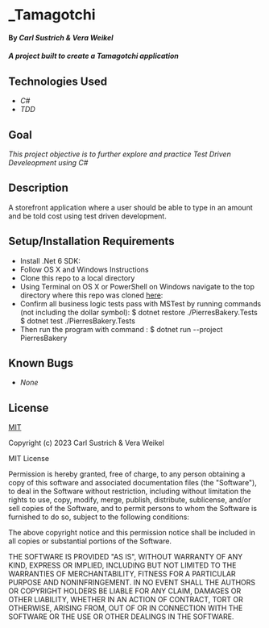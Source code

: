 # _Tamagotchi

#### By _Carl Sustrich & Vera Weikel_

#### _A project built to create a Tamagotchi application_

## Technologies Used

- _C#_
- _TDD_

## Goal

_This project objective is to further explore and practice Test Driven Develeopment using C#_

## Description

A storefront application where a user should be able to type in an amount and be told cost using test driven development.

## Setup/Installation Requirements

- Install .Net 6 SDK:
- Follow OS X and Windows Instructions
- Clone this repo to a local directory
- Using Terminal on OS X or PowerShell on Windows navigate to the top directory where this repo was cloned [here](https://github.com/QuietEvolver/pierresbakery.solution-2023.git):
- Confirm all business logic tests pass with MSTest by running commands (not including the dollar symbol):
$ dotnet restore ./PierresBakery.Tests
$ dotnet test ./PierresBakery.Tests
- Then run the program with command :
$ dotnet run --project PierresBakery

## Known Bugs

- _None_

## License

[MIT](https://choosealicense.com/licenses/mit/)

Copyright (c) 2023 Carl Sustrich & Vera Weikel

MIT License

Permission is hereby granted, free of charge, to any person obtaining a copy
of this software and associated documentation files (the "Software"), to deal
in the Software without restriction, including without limitation the rights
to use, copy, modify, merge, publish, distribute, sublicense, and/or sell
copies of the Software, and to permit persons to whom the Software is
furnished to do so, subject to the following conditions:

The above copyright notice and this permission notice shall be included in all
copies or substantial portions of the Software.

THE SOFTWARE IS PROVIDED "AS IS", WITHOUT WARRANTY OF ANY KIND, EXPRESS OR
IMPLIED, INCLUDING BUT NOT LIMITED TO THE WARRANTIES OF MERCHANTABILITY,
FITNESS FOR A PARTICULAR PURPOSE AND NONINFRINGEMENT. IN NO EVENT SHALL THE
AUTHORS OR COPYRIGHT HOLDERS BE LIABLE FOR ANY CLAIM, DAMAGES OR OTHER
LIABILITY, WHETHER IN AN ACTION OF CONTRACT, TORT OR OTHERWISE, ARISING FROM,
OUT OF OR IN CONNECTION WITH THE SOFTWARE OR THE USE OR OTHER DEALINGS IN THE
SOFTWARE.